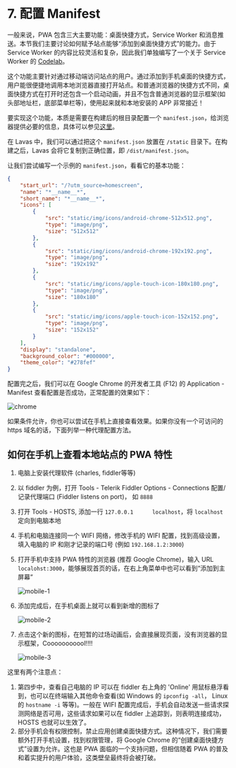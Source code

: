 # 7. 配置 Manifest

一般来说，PWA 包含三大主要功能：桌面快捷方式，Service Worker 和消息推送。本节我们主要讨论如何赋予站点能够“添加到桌面快捷方式”的能力。由于 Service Worker 的内容比较灵活和复杂，因此我们单独编写了一个关于 Service Worker 的 [Codelab](/codelab/service-worker/introduction)。

这个功能主要针对通过移动端访问站点的用户。通过添加到手机桌面的快捷方式，用户能很便捷地调用本地浏览器直接打开站点。和普通浏览器的快捷方式不同，桌面快捷方式在打开时还包含一个启动动画，并且不包含普通浏览器的显示框架(如头部地址栏，底部菜单栏等)，使用起来就和本地安装的 APP 非常接近！

要实现这个功能，本质是需要在构建后的根目录配置一个 `manifest.json`，给浏览器提供必要的信息，具体可以参见[这里](https://lavas.baidu.com/doc/engage-retain-users/add-to-home-screen/introduction)。

在 Lavas 中，我们可以通过把这个 `manifest.json` 放置在 `/static` 目录下。在构建之后，Lavas 会将它复制到正确位置，即 `/dist/manifest.json`。

让我们尝试编写一个示例的 `manifest.json`，看看它的基本功能：

```json
{
    "start_url": "/?utm_source=homescreen",
    "name": "*__name__*",
    "short_name": "*__name__*",
    "icons": [
        {
            "src": "static/img/icons/android-chrome-512x512.png",
            "type": "image/png",
            "size": "512x512"
        },
        {
            "src": "static/img/icons/android-chrome-192x192.png",
            "type": "image/png",
            "size": "192x192"
        },
        {
            "src": "static/img/icons/apple-touch-icon-180x180.png",
            "type": "image/png",
            "size": "180x180"
        },
        {
            "src": "static/img/icons/apple-touch-icon-152x152.png",
            "type": "image/png",
            "size": "152x152"
        }
    ],
    "display": "standalone",
    "background_color": "#000000",
    "theme_color": "#278fef"
}
```

配置完之后，我们可以在 Google Chrome 的开发者工具 (F12) 的 Application - Manifest 查看配置是否成功，正常配置的效果如下：

![chrome](https://boscdn.baidu.com/assets/lavas/codelab/step7.png)

如果条件允许，你也可以尝试在手机上直接查看效果。如果你没有一个可访问的 https 域名的话，下面列举一种代理配置方法。

## 如何在手机上查看本地站点的 PWA 特性

1. 电脑上安装代理软件 (charles, fiddler等等)

2. 以 fiddler 为例，打开 Tools - Telerik Fiddler Options - Connections 配置/记录代理端口 (Fiddler listens on port)， 如 `8888`

3. 打开 Tools - HOSTS, 添加一行 `127.0.0.1      localhost`，将 `localhost` 定向到电脑本地

4. 手机和电脑连接同一个 WIFI 网络，修改手机的 WIFI 配置，找到高级设置，填入电脑的 IP 和刚才记录的端口号 (例如 `192.168.1.2:3000`)

5. 打开手机中支持 PWA 特性的浏览器 (推荐 Google Chrome)，输入 URL `localohst:3000`，能够展现首页的话，在右上角菜单中也可以看到“添加到主屏幕”

    ![mobile-1](https://boscdn.baidu.com/assets/lavas/codelab/step7-mobile-1-2.png)

6. 添加完成后，在手机桌面上就可以看到新增的图标了

    ![mobile-2](https://boscdn.baidu.com/assets/lavas/codelab/step7-mobile-2-2.png)

7. 点击这个新的图标，在短暂的过场动画后，会直接展现页面，没有浏览器的显示框架，Cooooooooool!!!!

    ![mobile-3](https://boscdn.baidu.com/assets/lavas/codelab/step7-mobile-3-2.png)

这里有两个注意点：

1. 第四步中，查看自己电脑的 IP 可以在 fiddler 右上角的 'Online' 用鼠标悬浮看到，也可以在终端输入其他命令查看(如 Windows 的 `ipconfig -all`， Linux 的 `hostname -i` 等等)。一般在 WIFI 配置完成后，手机会自动发送一些请求探测网络是否可用，这些请求如果可以在 fiddler 上追踪到，则表明连接成功，HOSTS 也就可以生效了。
2. 部分手机会有权限控制，禁止应用创建桌面快捷方式。这种情况下，我们需要额外打开手机设置，找到权限管理，将 Google Chrome 的“创建桌面快捷方式”设置为允许。这也是 PWA 面临的一个支持问题，但相信随着 PWA 的普及和着实提升的用户体验，这类壁垒最终将会被打破。
